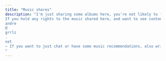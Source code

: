 ```yaml
---
title: "Music shares"
description: "I'm just sharing some albums here, you're not likely to find elsewhere that easily, and which I think deserve a listen.
If you hold any rights to the music shared here, and want to see content removed, please let me know: 
andre
@
grrlz
.
net
— If you want to just chat or have some music recommendations, also write to me!
"
---
```


